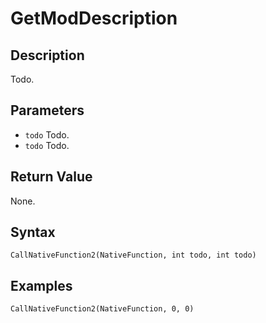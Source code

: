 # GetModDescription

## Description
Todo.

## Parameters
- `todo`
Todo.
- `todo`
Todo.

## Return Value
None.

## Syntax
```
CallNativeFunction2(NativeFunction, int todo, int todo)
```

## Examples
```
CallNativeFunction2(NativeFunction, 0, 0)
```